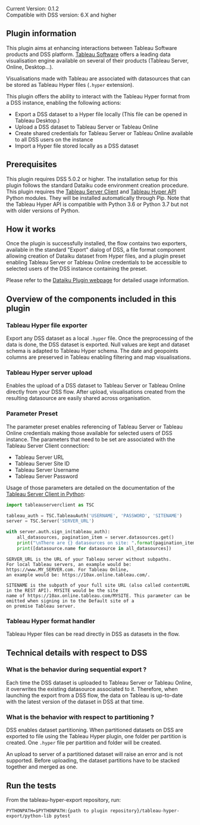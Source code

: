 Current Version: 0.1.2 <br>
Compatible with DSS version: 6.X and higher<br>

## Plugin information

This plugin aims at enhancing interactions between Tableau Software products and DSS platform. [Tableau Software](https://tableau.com) offers a leading data visualisation engine available on several of their products (Tableau Server, Online, Desktop...).

Visualisations made with Tableau are associated with datasources that can be stored as Tableau Hyper files (`.hyper` extension). 

This plugin offers the ability to interact with the Tableau Hyper format from a DSS instance, enabling the following actions:

* Export a DSS dataset to a Hyper file locally (This file can be opened in Tableau Desktop.)
* Upload a DSS dataset to Tableau Server or Tableau Online
* Create shared credentials for Tableau Server or Tableau Online available to all DSS users on the instance
* Import a Hyper file stored locally as a DSS dataset

## Prerequisites

This plugin requires DSS 5.0.2 or higher. The installation setup for this plugin follows the standard Dataiku code environment creation procedure. This plugin requires the [Tableau Server Client](https://tableau.github.io/server-client-python/) and 
[Tableau Hyper API](https://help.tableau.com/current/api/hyper_api/en-us/index.html) Python modules. They will be installed automatically through Pip. Note that the Tableau Hyper API is compatible with Python 3.6 or Python 3.7 but not with older versions of Python.

## How it works  

Once the plugin is successfully installed, the flow contains two exporters, available in the standard "Export" dialog of DSS, a file format component allowing creation of Dataiku dataset from Hyper files, and a plugin preset enabling Tableau Server or Tableau Online credentials to be accessible to selected users of the DSS instance containing the preset.

Please refer to the [Dataiku Plugin webpage](https://www.dataiku.com/product/plugins/tableau-hyper-export/) for detailed usage information.

## Overview of the components included in this plugin

### Tableau Hyper file exporter

Export any DSS dataset as a local `.hyper` file. Once the preprocessing of the data is done, the DSS dataset is exported. Null values are kept and dataset schema is adapted to Tableau Hyper schema. The date and geopoints columns are preserved in Tableau enabling filtering and map visualisations.

### Tableau Hyper server upload

Enables the upload of a DSS dataset to Tableau Server or Tableau Online directly from your DSS flow. After upload, visualisations created from the resulting datasource are easily shared across organisation.

### Parameter Preset

The parameter preset enables referencing of Tableau Server or Tableau Online credentials making those available for selected users of DSS instance. The parameters that need to be set are associated with the Tableau Server Client connection: 

* Tableau Server URL
* Tableau Server Site ID
* Tableau Server Username
* Tableau Server Password

Usage of those parameters are detailed on the documentation of the 
[Tableau Server Client in Python](https://tableau.github.io/server-client-python/docs/):

 
```python
import tableauserverclient as TSC

tableau_auth = TSC.TableauAuth('USERNAME', 'PASSWORD', 'SITENAME')
server = TSC.Server('SERVER_URL')

with server.auth.sign_in(tableau_auth):
    all_datasources, pagination_item = server.datasources.get()
    print("\nThere are {} datasources on site: ".format(pagination_item.total_available))
    print([datasource.name for datasource in all_datasources])
```

```text
SERVER_URL is the URL of your Tableau server without subpaths. 
For local Tableau servers, an example would be: https://www.MY_SERVER.com. For Tableau Online, 
an example would be: https://10ax.online.tableau.com/.

SITENAME is the subpath of your full site URL (also called contentURL in the REST API). MYSITE would be the site 
name of https://10ax.online.tableau.com/MYSITE. This parameter can be omitted when signing in to the Default site of a 
on premise Tableau server.

```

### Tableau Hyper format handler

Tableau Hyper files can be read directly in DSS as datasets in the flow. 

## Technical details with respect to DSS

### What is the behavior during sequential export ?

Each time the DSS dataset is uploaded to Tableau Server or Tableau Online, it overwrites the existing datasource associated to it. Therefore, when launching the export from a DSS flow, the data on Tableau is up-to-date with the latest version of the dataset in DSS at that time.

### What is the behavior with respect to partitioning ?

DSS enables dataset partitioning. When partitioned datasets on DSS are exported to file using the Tableau Hyper plugin, one folder per partition is created. One `.hyper` file per partition and folder will be created.

An upload to server of a partitioned dataset will raise an error and is not supported. Before uploading, the dataset partitions have to be stacked together and merged as one. 

## Run the tests

From the tableau-hyper-export repository, run:
```shell script
PYTHONPATH=$PYTHONPATH:{path to plugin repository}/tableau-hyper-export/python-lib pytest
```
